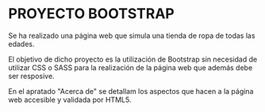 <h1>PROYECTO BOOTSTRAP</h1>
<p>Se ha realizado una página web que simula una tienda de ropa de todas las edades.</p>
<p>El objetivo de dicho proyecto es la utilización de Bootstrap sin necesidad de utilizar CSS o SASS para la realización de la página web que además debe ser resposive.</p>
<p>En el apratado "Acerca de" se detallam los aspectos que hacen a la página web accesible y validada por HTML5.</p>
